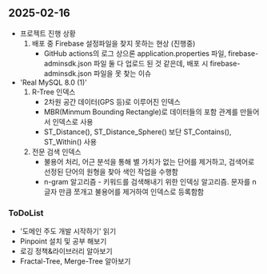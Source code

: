 ## 2025-02-16

* 프로젝트 진행 상황
    1. 배포 중 Firebase 설정파일을 찾지 못하는 현상 (진행중)
        * GitHub actions의 로그 상으론 application.properties 파일, firebase-adminsdk.json 파일 둘 다 업로드 된 것 같은데, 배포 시 firebase-adminsdk.json 파일을 못 찾는 이슈
* 'Real MySQL 8.0 (1)'
    1. R-Tree 인덱스
        * 2차원 공간 데이터(GPS 등)로 이루어진 인덱스
        * MBR(Minmum Bounding Rectangle)로 데이터들의 포함 관계를 만들어서 인덱스로 사용
        * ST_Distance(), ST_Distance_Sphere() 보단 ST_Contains(), ST_Within() 사용
    2. 전문 검색 인덱스
        * 불용어 처리, 어근 분석을 통해 별 가치가 없는 단어를 제거하고, 검색어로 선정된 단어의 원형을 찾아 색인 작업을 수행함
        * n-gram 알고리즘 - 키워드를 검색해내기 위한 인덱싱 알고리즘. 문자를 n글자 만큼 쪼개고 불용어를 제거하여 인덱스로 등록함함

### ToDoList
* '도메인 주도 개발 시작하기' 읽기
* Pinpoint 설치 및 공부 해보기
* 로깅 정책&라이브러리 알아보기
* Fractal-Tree, Merge-Tree 알아보기

